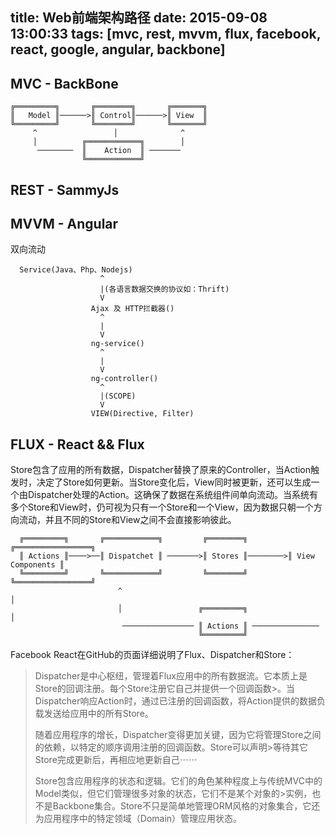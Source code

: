 title: Web前端架构路径
date: 2015-09-08 13:00:33
tags: [mvc, rest, mvvm, flux, facebook, react, google, angular, backbone]
---

## MVC - BackBone

    ╔═════════╗       ╔════════╗       ╔═══════╗
    ║   Model ║──────>║ Control║──────>║ View  ║
    ╚═════════╝       ╚════════╝       ╚═══════╝
         ^                 │              ^
         │          ╔════════════╗        │
          ────────  ║    Action  ║ ───────
                    ╚════════════╝  

<!-- more -->

## REST - SammyJs


## MVVM - Angular

双向流动

      Service(Java、Php、Nodejs)
                        ^
                        |(各语言数据交换的协议如：Thrift)
                        V
                      Ajax 及 HTTP拦截器()
                        ^
                        |
                        V
                      ng-service()
                        ^
                        |
                        V
                      ng-controller()
                        ^
                        |(SCOPE)
                        V
                      VIEW(Directive, Filter)


## FLUX - React && Flux
Store包含了应用的所有数据，Dispatcher替换了原来的Controller，当Action触发时，决定了Store如何更新。当Store变化后，View同时被更新，还可以生成一个由Dispatcher处理的Action。这确保了数据在系统组件间单向流动。当系统有多个Store和View时，仍可视为只有一个Store和一个View，因为数据只朝一个方向流动，并且不同的Store和View之间不会直接影响彼此。

      ╔═════════╗       ╔════════════╗         ╔════════╗         ╔═════════════════╗
      ║ Actions ║────>──║ Dispatchet ║ ───────>║ Stores ║────────>║ View Components ║
      ╚═════════╝       ╚════════════╝         ╚════════╝         ╚═════════════════╝
                            ^                                             │
                            │                 ╔═════════╗                 │
                             ──────────────── ║ Actions ║ ───────────────
                                              ╚═════════╝

Facebook React在GitHub的页面详细说明了Flux、Dispatcher和Store：

>Dispatcher是中心枢纽，管理着Flux应用中的所有数据流。它本质上是Store的回调注册。每个Store注册它自己并提供一个回调函数>。当Dispatcher响应Action时，通过已注册的回调函数，将Action提供的数据负载发送给应用中的所有Store。
>
>随着应用程序的增长，Dispatcher变得更加关键，因为它将管理Store之间的依赖，以特定的顺序调用注册的回调函数。Store可以声明>等待其它Store完成更新后，再相应地更新自己⋯⋯
>
>Store包含应用程序的状态和逻辑。它们的角色某种程度上与传统MVC中的Model类似，但它们管理很多对象的状态，它们不是某个对象的>实例，也不是Backbone集合。Store不只是简单地管理ORM风格的对象集合，它还为应用程序中的特定领域（Domain）管理应用状态。
